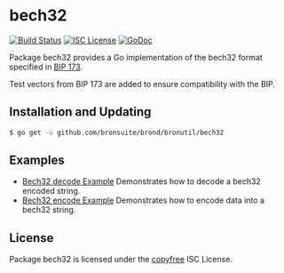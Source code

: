 bech32
==========

[![Build Status](http://img.shields.io/travis/btcsuite/bronutil.svg)](https://travis-ci.org/btcsuite/bronutil)
[![ISC License](http://img.shields.io/badge/license-ISC-blue.svg)](http://copyfree.org)
[![GoDoc](https://godoc.org/github.com/bronsuite/brond/bronutil/bech32?status.png)](http://godoc.org/github.com/bronsuite/brond/bronutil/bech32)

Package bech32 provides a Go implementation of the bech32 format specified in
[BIP 173](https://github.com/bitcoin/bips/blob/master/bip-0173.mediawiki).

Test vectors from BIP 173 are added to ensure compatibility with the BIP.

## Installation and Updating

```bash
$ go get -u github.com/bronsuite/brond/bronutil/bech32
```

## Examples

* [Bech32 decode Example](http://godoc.org/github.com/bronsuite/brond/bronutil/bech32#example-Bech32Decode)
  Demonstrates how to decode a bech32 encoded string.
* [Bech32 encode Example](http://godoc.org/github.com/bronsuite/brond/bronutil/bech32#example-BechEncode)
  Demonstrates how to encode data into a bech32 string.

## License

Package bech32 is licensed under the [copyfree](http://copyfree.org) ISC
License.

